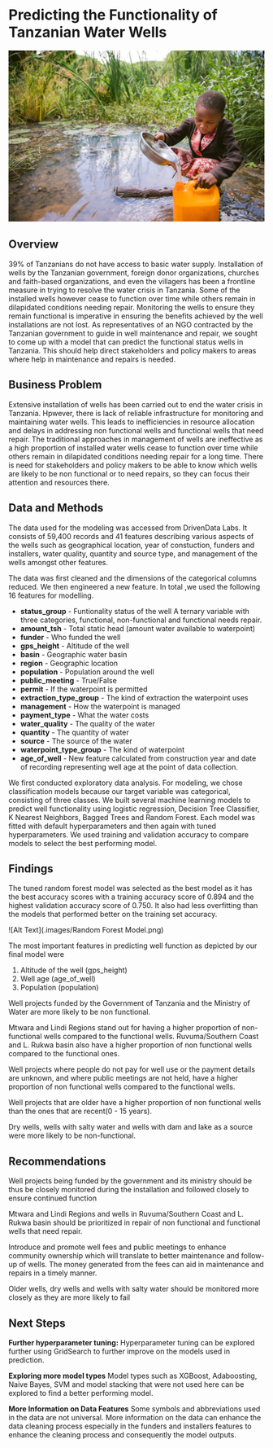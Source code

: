 # Predicting the Functionality of  Tanzanian Water Wells

![Alt text](https://github.com/Cngabu/dsc-phase-3-project/blob/main/images/Tanzania%20Water%20Wells.jpg)

## Overview

39% of Tanzanians do not have access to basic water supply. Installation of wells by the Tanzanian government, foreign donor organizations, churches and faith-based organizations, and even the villagers has been a frontline measure in trying to resolve the water crisis in Tanzania. Some of the installed wells however cease to function over time while others remain in dilapidated conditions needing repair. Monitoring the wells to ensure they remain functional is imperative in ensuring the benefits achieved by the well installations are not lost. As representatives of an NGO contracted by the Tanzanian government to guide in well maintenance and repair, we sought to come up with a model that can predict the functional status wells in Tanzania. This should help direct stakeholders and policy makers to areas where help in maintenance and repairs is needed. 

## Business Problem

Extensive installation of wells has been carried out to end the water crisis in Tanzania. Hpwever, there is lack of reliable infrastructure for monitoring and maintaining water wells. This leads to inefficiencies in resource allocation and delays in addressing non functional wells and functional wells that need repair. The traditional approaches in management of wells are ineffective as a high proportion of installed water wells cease to function over time while others remain in dilapidated conditions needing repair for a long time. There is need for stakeholders and policy makers to be able to know which wells are likely to be non functional or to need repairs, so they can focus their attention and resources there. 

## Data and Methods

The data used for the modeling was accessed from DrivenData Labs. It consists of 59,400 records and 41 features describing various aspects of the wells such as geographical location, year of constuction, funders and installers, water quality, quantity and source type, and management of the wells amongst other features. 

The data was first cleaned and the dimensions of the categorical columns reduced. We then engineered a new feature. In total ,we used the following 16 features for modelling. 
- **status_group** - Funtionality status of the well
                     A ternary variable with three categories, functional, non-functional and functional needs repair. 
- **amount_tsh** - Total static head (amount water available to waterpoint)
- **funder** - Who funded the well
- **gps_height** - Altitude of the well
- **basin** - Geographic water basin
- **region** - Geographic location
- **population** - Population around the well
- **public_meeting** - True/False
- **permit** - If the waterpoint is permitted
- **extraction_type_group** - The kind of extraction the waterpoint uses
- **management** - How the waterpoint is managed
- **payment_type** - What the water costs
- **water_quality** - The quality of the water
- **quantity** - The quantity of water
- **source** - The source of the water
- **waterpoint_type_group** - The kind of waterpoint
- **age_of_well** - New feature calculated from construction year and date of recording representing well age at the point of data    collection. 

We first conducted exploratory data analysis. For modeling, we chose classification models because our target variable was categorical, consisting of three classes. We built several machine learning models to predict well functionality using logistic regression, Decision Tree Classifier, K Nearest Neighbors, Bagged Trees and Random Forest. Each model was fitted with default hyperparameters and then again with tuned hyperparameters. We used training and validation accuracy to compare models to select the best performing model. 


## Findings

The tuned random forest model was selected as the best model as it has the best accuracy scores with a training accuracy score of 0.894 and the highest validation accuracy score of 0.750. It also had less overfitting than the models that performed better on the training set accuracy. 


![Alt Text](.images/Random Forest Model.png)

The most important features in predicting well function as depicted by our final model were

1. Altitude of the well (gps_height)
2. Well age (age_of_well)
3. Population (population)

Well projects funded by the Government of Tanzania and the Ministry of Water are more likely to be non functional. 

Mtwara and Lindi Regions stand out for having a higher proportion of non-functional wells compared to the functional wells. Ruvuma/Southern Coast and L. Rukwa basin also have a higher proportion of non functional wells compared to the functional ones. 

Well projects where people do not pay for well use or the payment details are unknown, and where public meetings are not held, have a higher proportion of non functional wells compared to the functional wells.  

Well projects that are older have a higher proportion of non functional wells than the ones that are recent(0 - 15 years). 

Dry wells, wells with salty water and wells with dam and lake as a source were more likely to be non-functional. 


## Recommendations

Well projects being funded by the government and its ministry should be thus be closely monitored during the installation and followed closely to ensure continued function

Mtwara and Lindi Regions and wells in Ruvuma/Southern Coast and L. Rukwa basin should be prioritized in repair of non functional and functional wells that need repair.

Introduce and promote well fees and public meetings to enhance community ownership which will translate to better maintenance and follow-up of wells. The money generated from the fees can aid in maintenance and repairs in a timely manner.

Older wells, dry wells and wells with salty water should be monitored more closely as they are more likely to fail 


## Next Steps

**Further hyperparameter tuning:** Hyperparameter tuning can be explored further using GridSearch to further improve on the models used in prediction. 

**Exploring more model types** Model types such as XGBoost, Adaboosting, Naive Bayes, SVM and model stacking that were not used here can be explored to find a better performing model. 

**More Information on Data Features** Some symbols and abbreviations used in the data are not universal. More information on the data can enhance the data cleaning process especially in the funders and installers features to enhance the cleaning process and consequently the model outputs. 






